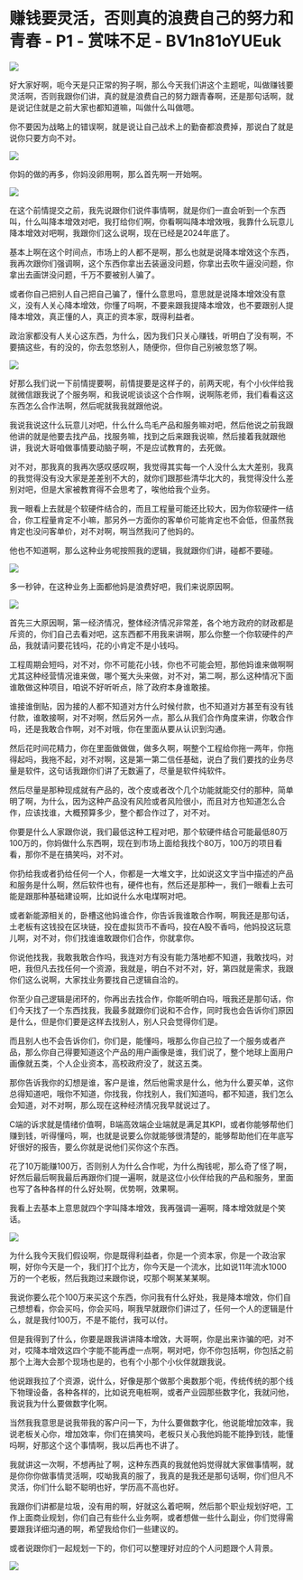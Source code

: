 # 赚钱要灵活，否则真的浪费自己的努力和青春 - P1 - 赏味不足 - BV1n81oYUEuk

![](img/46f6d5b07133cd16ef15a56b9a6158d6_0.png)

好大家好啊，呃今天是只正常的狗子啊，那么今天我们讲这个主题呢，叫做赚钱要灵活啊，否则我跟你们讲，真的就是浪费自己的努力跟青春啊，还是那句话啊，就是说记住就是之前大家也都知道嘛，叫做什么叫做嗯。

你不要因为战略上的错误啊，就是说让自己战术上的勤奋都浪费掉，那说白了就是说你只要方向不对。

![](img/46f6d5b07133cd16ef15a56b9a6158d6_2.png)

你妈的做的再多，你妈没卵用啊，那么首先啊一开始啊。

![](img/46f6d5b07133cd16ef15a56b9a6158d6_4.png)

在这个前情提交之前，我先说跟你们说件事情啊，就是你们一直会听到一个东西叫，什么叫降本增效对吧，我打给你们啊，你看啊叫降本增效哦，我靠什么玩意儿降本增效对吧啊，我跟你们这么说啊，现在已经是2024年底了。

基本上啊在这个时间点，市场上的人都不是啊，那么也就是说降本增效这个东西，我再次跟你们强调啊，这个东西你拿出去装逼没问题，你拿出去吹牛逼没问题，你拿出去画饼没问题，千万不要被别人骗了。

或者你自己把别人自己把自己骗了，懂什么意思吗，意思就是说降本增效没有意义，没有人关心降本增效，你懂了吗啊，不要来跟我提降本增效，也不要跟别人提降本增效，真正懂的人，真正的资本家，既得利益者。

政治家都没有人关心这东西，为什么，因为我们只关心赚钱，听明白了没有啊，不要搞这些，有的没的，你去忽悠别人，随便你，但你自己别被忽悠了啊。



![](img/46f6d5b07133cd16ef15a56b9a6158d6_6.png)

好那么我们说一下前情提要啊，前情提要是这样子的，前两天呢，有个小伙伴给我就微信跟我说了个服务啊，和我说呢谈谈这个合作啊，说啊陈老师，我们看看这这东西怎么合作法啊，然后呢就我我就跟他说。

我说我说这什么玩意儿对吧，什么什么鸟毛产品和服务嘛对吧，然后他说之前我跟他讲的就是他要去找产品，找服务嘛，找到之后来跟我说嘛，然后接着我就跟他讲，我说大哥咱做事情要动脑子啊，不是应试教育的，去死做。

对不对，那我真的我再次感叹感叹啊，我觉得其实每一个人没什么太大差别，我真的我觉得没有没大家是差差别不大的，就你们跟那些清华北大的，我觉得没什么差别对吧，但是大家被教育得不会思考了，唉他给我个业务。

我一眼看上去就是个软硬件结合的，而且工程量可能还比较大，因为你软硬件一结合，你工程量肯定不小嘛，那另外一方面你的客单价可能肯定也不会低，但虽然我肯定也没问客单价，对不对啊，啊当然我问了他妈的。

他也不知道啊，那么这种业务呢按照我的逻辑，我就跟你们讲，碰都不要碰。

![](img/46f6d5b07133cd16ef15a56b9a6158d6_8.png)

多一秒钟，在这种业务上面都他妈是浪费好吧，我们来说原因啊。

![](img/46f6d5b07133cd16ef15a56b9a6158d6_10.png)

首先三大原因啊，第一经济情况，整体经济情况非常差，各个地方政府的财政都是斥资的，你们自己去看对吧，这东西都不用我来讲啊，那么你整一个你软硬件的产品，我就请问要花钱吗，花的小肯定不是小钱吗。

工程周期会短吗，对不对，你不可能花小钱，你也不可能会短，那他妈谁来做啊啊尤其这种经营情况谁来做，哪个冤大头来做，对不对，第二啊，那么这种情况下面谁敢做这种项目，咱说不好听听点，除了政府本身谁敢接。

谁接谁倒贴，因为接的人都不知道对方什么时候付款，也不知道对方甚至有没有钱付款，谁敢接啊，对不对啊，然后另外一点，那么从我们合作角度来讲，你敢合作吗，还是我敢合作啊，对不对哦，你在里面从要从认识到沟通。

然后花时间花精力，你在里面做做做，做多久啊，啊整个工程给你拖一两年，你拖得起吗，我拖不起，对不对啊，这是第一第二信任基础，说白了我们要找的业务尽量是软件，这句话我跟你们讲了无数遍了，尽量是软件纯软件。

然后尽量是那种现成就有产品的，改个皮或者改个几个功能就能交付的那种，简单明了啊，为什么，因为这种产品没有风险或者风险很小，而且对方也知道怎么合作，应该找谁，大概预算多少，整个都合作过了，对不对。

你要是什么人家跟你说，我们最低这种工程对吧，那个软硬件结合可能最低80万100万的，你妈做什么东西啊，现在到市场上面给我找个80万，100万的项目看看，那你不是在搞笑吗，对不对。

你扔给我或者扔给任何一个人，你都是一大堆文字，比如说这文字当中描述的产品和服务是什么啊，然后软件也有，硬件也有，然后还是那种一，我们一眼看上去可能是跟那种基础建设啊，比如说什么水电煤啊对吧。

或者新能源相关的，卧槽这他妈谁合作，你告诉我谁敢合作啊，啊我还是那句话，土老板有这钱投在区块链，投在虚拟货币不香吗，投在A股不香吗，他妈投这玩意儿啊，对不对，你们找谁谁敢跟你们合作，你就拿你。

你说他找我，我敢我敢合作吗，我连对方有没有能力落地都不知道，我敢找吗，对吧，我但凡去找任何一个资源，我就是，明白不对不对，好，第四就是需求，我跟你们这么说啊，大家找业务要找自己逻辑自洽的。

你至少自己逻辑是闭环的，你再出去找合作，你能听明白吗，哦我还是那句话，你们今天找了一个东西找我，我最多就跟你们说和不合作，同时我也会告诉你们原因是什么，但是你们要是这样去找别人，别人只会觉得你们是。

而且别人也不会告诉你们，你们是，能懂吗，哦那么你自己拉了一个服务或者产品，那么你自己得要知道这个产品的用户画像是谁，我们说了，整个地球上面用户画像就五类，个人企业资本，高校政府没了，就这五类。

那你告诉我你的幻想是谁，客户是谁，然后他需求是什么，他为什么要买单，这你总得知道吧，哦你不知道，你找我，你找别人，我们知道吗，都不知道，我们怎么会知道，对不对啊，那么现在这种经济情况我早就说过了。

C端的诉求就是情绪价值啊，B端高效端企业端就是满足其KPI，或者你能够帮他们赚到钱，听得懂吗，啊，也就是说要么你就能够很清楚的，能够帮助他们在年底写好很好的报告，要么你就是说他们买你这个东西。

花了10万能赚100万，否则别人为什么合作呢，为什么掏钱呢，那么奇了怪了啊，好然后最后啊我最后再跟你们提一遍啊，就是这位小伙伴给我的产品和服务，里面也写了各种各样的什么好处啊，优势啊，效果啊。

我看上去基本上意思就四个字叫降本增效，我再强调一遍啊，降本增效就是个笑话。

![](img/46f6d5b07133cd16ef15a56b9a6158d6_12.png)

为什么我今天我们假设啊，你是既得利益者，你是一个资本家，你是一个政治家啊，好你今天是一个，我们打个比方，你今天是一个流水，比如说11年流水1000万的一个老板，然后我跑过来跟你说，哎那个啊某某某啊。

我说你要么花个100万来买这个东西，你问我有什么好处，我是降本增效，你们自己想想看，你会买吗，你会买吗，啊我早就跟你们讲过了，任何一个人的逻辑是什么，就是我付100万，不是不能付，我可以付。

但是我得到了什么，你要是跟我讲讲降本增效，大哥啊，你是出来诈骗的吧，对不对，哎降本增效这四个字能不能再虚一点啊，啊对吧，你不你包括啊，你包括之前那个上海大会那个现场也是的，也有个小那个小伙伴就跟我说。

他说跟我拉了个资源，说什么，好像是那个做那个奥数那个呃，传统传统的那个线下物理设备，各种各样的，比如说充电桩啊，或者产业园那些数字化，我就问他，我说我为什么要做数字化啊。

当然我我意思是说我带我的客户问一下，为什么要做数字化，他说能增加效率，我说老板关心你，增加效率，你们在搞笑吗，老板只关心我他妈能不能挣到钱，能懂吗啊，好那这个这个事情啊，我以后再也不讲了。

我就讲这一次啊，不想再扯了啊，这种东西真的我就他妈觉得就大家做事情啊，就是你你你做事情灵活啊，哎呦我真的服了，我真的是我还是那句话啊，你们但凡不灵活，你们什么聪不聪明也好，学历高不高也好。

我跟你们讲都是垃圾，没有用的啊，好就这么着吧啊，然后那个职业规划好吧，工作上面商业规划，你们自己有些什么业务啊，或者想做一些什么副业，你们觉得需要跟我详细沟通的啊，希望我给你们一些建议的。

或者说跟你们一起规划一下的，你们可以整理好对应的个人问题跟个人背景。

![](img/46f6d5b07133cd16ef15a56b9a6158d6_14.png)
